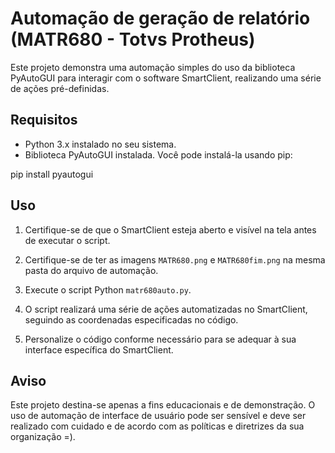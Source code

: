 # Automação de geração de relatório (MATR680 - Totvs Protheus)

Este projeto demonstra uma automação simples do uso da biblioteca PyAutoGUI para interagir com o software SmartClient, realizando uma série de ações pré-definidas.

## Requisitos

- Python 3.x instalado no seu sistema.
- Biblioteca PyAutoGUI instalada. Você pode instalá-la usando pip:

pip install pyautogui

## Uso

1. Certifique-se de que o SmartClient esteja aberto e visível na tela antes de executar o script.

2. Certifique-se de ter as imagens `MATR680.png` e `MATR680fim.png` na mesma pasta do arquivo de automação.

2. Execute o script Python `matr680auto.py`.

3. O script realizará uma série de ações automatizadas no SmartClient, seguindo as coordenadas especificadas no código.

4. Personalize o código conforme necessário para se adequar à sua interface específica do SmartClient.

## Aviso

Este projeto destina-se apenas a fins educacionais e de demonstração. O uso de automação de interface de usuário pode ser sensível e deve ser realizado com cuidado e de acordo com as políticas e diretrizes da sua organização =).


